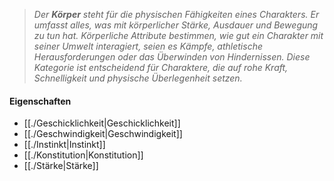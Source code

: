 >*Der **Körper** steht für die physischen Fähigkeiten eines Charakters. Er umfasst alles, was mit körperlicher Stärke, Ausdauer und Bewegung zu tun hat. Körperliche Attribute bestimmen, wie gut ein Charakter mit seiner Umwelt interagiert, seien es Kämpfe, athletische Herausforderungen oder das Überwinden von Hindernissen. Diese Kategorie ist entscheidend für Charaktere, die auf rohe Kraft, Schnelligkeit und physische Überlegenheit setzen.*  
  
#### Eigenschaften  
- [[./Geschicklichkeit|Geschicklichkeit]]  
- [[./Geschwindigkeit|Geschwindigkeit]]  
- [[./Instinkt|Instinkt]]  
- [[./Konstitution|Konstitution]]  
- [[./Stärke|Stärke]]  

